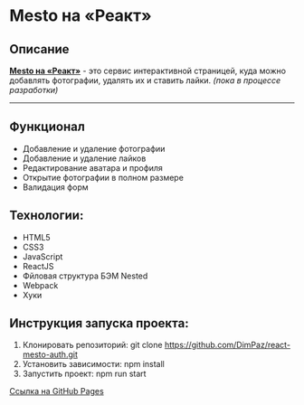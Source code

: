 # **Mesto на «Реакт»**

## Описание

[**Mesto на «Реакт»**](https://dimpaz.github.io/mesto/index.html) - это сервис интерактивной страницей, куда можно добавлять фотографии, удалять их и ставить лайки. _(пока в процессе разработки)_

---

## Функционал

- Добавление и удаление фотографии
- Добавление и удаление лайков
- Редактирование аватара и профиля
- Открытие фотографии в полном размере
- Валидация форм

## Технологии:

- HTML5
- CSS3
- JavaScript
- ReactJS
- Фйловая структура БЭМ Nested
- Webpack
- Хуки

## Инструкция запуска проекта:

1. Клонировать репозиторий: git clone https://github.com/DimPaz/react-mesto-auth.git
2. Установить зависимости: npm install
3. Запустить проект: npm run start

[Ссылка на GitHub Pages](https://dimpaz.github.io/mesto/)
